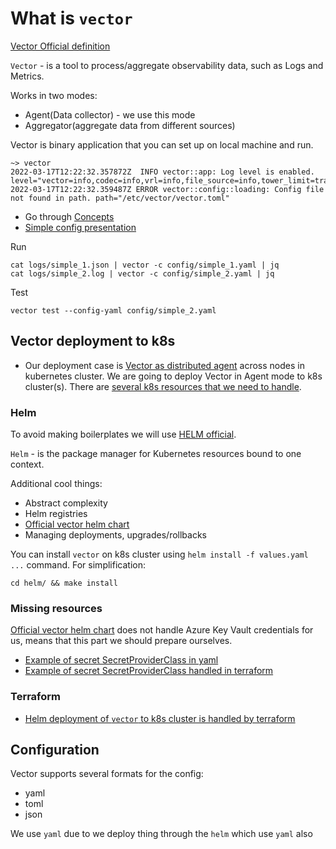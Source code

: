 # What is `vector`
[Vector Official definition](https://vector.dev/docs/about/what-is-vector/)

`Vector` - is a tool to process/aggregate observability data, such as Logs and Metrics.

Works in two modes: 
- Agent(Data collector) - we use this mode
- Aggregator(aggregate data from different sources)

Vector is binary application that you can set up on local machine and run.

```shell
~> vector
2022-03-17T12:22:32.357872Z  INFO vector::app: Log level is enabled. level="vector=info,codec=info,vrl=info,file_source=info,tower_limit=trace,rdkafka=info,buffers=info"
2022-03-17T12:22:32.359487Z ERROR vector::config::loading: Config file not found in path. path="/etc/vector/vector.toml"
```

- Go through [Concepts](https://vector.dev/docs/about/concepts/)
- [Simple config presentation](./config/simple_1.yaml)

Run
```shell
cat logs/simple_1.json | vector -c config/simple_1.yaml | jq
cat logs/simple_2.log | vector -c config/simple_2.yaml | jq
```

Test
```shell
vector test --config-yaml config/simple_2.yaml
```

## Vector deployment to k8s
- Our deployment case is [Vector as distributed agent](https://vector.dev/docs/setup/deployment/topologies/) across nodes in kubernetes cluster.
We are going to deploy Vector in Agent mode to k8s cluster(s).
There are [several k8s resources that we need to handle](../setup/vector/internal/as_agent).

### Helm
To avoid making boilerplates we will use [HELM official](https://helm.sh/).

`Helm` - is the package manager for Kubernetes resources bound to one context.

Additional cool things:
- Abstract complexity
- Helm registries
- [Official vector helm chart](https://github.com/vectordotdev/helm-charts/blob/develop/charts/vector/README.md)
- Managing deployments, upgrades/rollbacks

You can install `vector` on k8s cluster using `helm install -f values.yaml ...` command.
For simplification:
```shell
cd helm/ && make install
```

### Missing resources
[Official vector helm chart](https://github.com/vectordotdev/helm-charts/tree/develop/charts/vector/templates) does not handle Azure Key Vault credentials for us,
means that this part we should prepare ourselves.

- [Example of secret SecretProviderClass in yaml](https://github.com/bring/iac-customerfront/blob/master/test/kubernetes-deployments/assets/vector/debug/secret-provider-class.yaml)
- [Example of secret SecretProviderClass handled in terraform](https://github.com/bring/iac-customerfront/blob/master/test/kubernetes-deployments/vector.tf#L13-L57)

### Terraform

- [Helm deployment of `vector` to k8s cluster is handled by terraform](https://github.com/bring/iac-customerfront/blob/master/test/kubernetes-deployments/vector.tf#L59-L69)


## Configuration
Vector supports several formats for the config:
- yaml
- toml
- json

We use `yaml` due to we deploy thing through the `helm` which use `yaml` also


